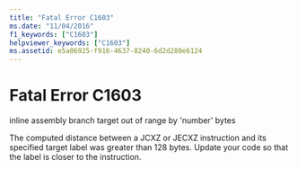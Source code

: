 ```yaml
---
title: "Fatal Error C1603"
ms.date: "11/04/2016"
f1_keywords: ["C1603"]
helpviewer_keywords: ["C1603"]
ms.assetid: e5a06925-f916-4637-8240-6d2d280e6124
---
```

# Fatal Error C1603

inline assembly branch target out of range by 'number' bytes

The computed distance between a JCXZ or JECXZ instruction and its specified target label was greater than 128 bytes. Update your code so that the label is closer to the instruction.